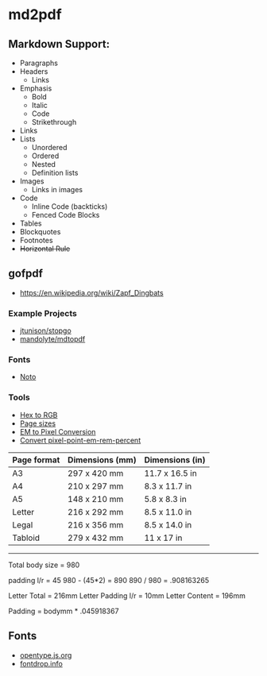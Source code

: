 # md2pdf

## Markdown Support:

- Paragraphs
- Headers
  - Links
- Emphasis
  - Bold
  - Italic
  - Code
  - Strikethrough
- Links
- Lists
  - Unordered
  - Ordered
  - Nested
  - Definition lists
- Images
  - Links in images
- Code
  - Inline Code (backticks)
  - Fenced Code Blocks
- Tables
- Blockquotes
- Footnotes
- ~~Horizontal Rule~~

## gofpdf

- https://en.wikipedia.org/wiki/Zapf_Dingbats

### Example Projects

- [jtunison/stopgo](https://github.com/jtunison/stopgo)
- [mandolyte/mdtopdf](https://github.com/mandolyte/mdtopdf)

### Fonts

- [Noto](https://www.google.com/get/noto/)

### Tools

- [Hex to RGB](https://www.rapidtables.com/convert/color/hex-to-rgb.html)
- [Page sizes](https://pdfmyurl.com/page-sizes-and-page-breaking)
- [EM to Pixel Conversion](https://www.w3schools.com/tags/ref_pxtoemconversion.asp)
- [Convert pixel-point-em-rem-percent](https://websemantics.uk/tools/convert-pixel-point-em-rem-percent/)

| Page format | Dimensions (mm) | Dimensions (in) |
| ----------- | --------------- | --------------- |
| A3          | 297 x 420 mm    | 11.7 x 16.5 in  |
| A4          | 210 x 297 mm    | 8.3 x 11.7 in   |
| A5          | 148 x 210 mm    | 5.8 x 8.3 in    |
| Letter      | 216 x 292 mm    | 8.5 x 11.0 in   |
| Legal       | 216 x 356 mm    | 8.5 x 14.0 in   |
| Tabloid     | 279 x 432 mm    |  11 x 17 in     |

---

Total body size = 980

padding l/r = 45
980 - (45*2) = 890
890 / 980 = .908163265

Letter Total = 216mm
Letter Padding l/r = 10mm
Letter Content = 196mm

Padding = bodymm * .045918367


## Fonts

- [opentype.js.org](https://opentype.js.org/font-inspector.html)
- [fontdrop.info](https://fontdrop.info)

